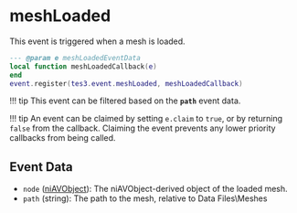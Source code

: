 <!---
	This file is autogenerated. Do not edit this file manually. Your changes will be ignored.
	More information: https://github.com/MWSE/MWSE/tree/master/docs
-->

# meshLoaded

This event is triggered when a mesh is loaded.

```lua
--- @param e meshLoadedEventData
local function meshLoadedCallback(e)
end
event.register(tes3.event.meshLoaded, meshLoadedCallback)
```

!!! tip
	This event can be filtered based on the **`path`** event data.

!!! tip
	An event can be claimed by setting `e.claim` to `true`, or by returning `false` from the callback. Claiming the event prevents any lower priority callbacks from being called.

## Event Data

* `node` ([niAVObject](../../types/niAVObject)): The niAVObject-derived object of the loaded mesh.
* `path` (string): The path to the mesh, relative to Data Files\Meshes

